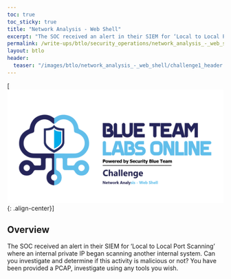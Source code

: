 ```yaml
---
toc: true
toc_sticky: true
title: "Network Analysis - Web Shell"
excerpt: "The SOC received an alert in their SIEM for ‘Local to Local Port Scanning’ where an internal private IP began scanning another internal system."
permalink: /write-ups/btlo/security_operations/network_analysis_-_web_shell
layout: btlo
header:
  teaser: "/images/btlo/network_analysis_-_web_shell/challenge1_header.png"
---
```

[![](/images/btlo/network_analysis_-_web_shell/challenge1_header.png){: .align-center}]
## Overview
The SOC received an alert in their SIEM for ‘Local to Local Port Scanning’ where an internal private IP began scanning another internal system. Can you investigate and determine if this activity is malicious or not? You have been provided a PCAP, investigate using any tools you wish. 

